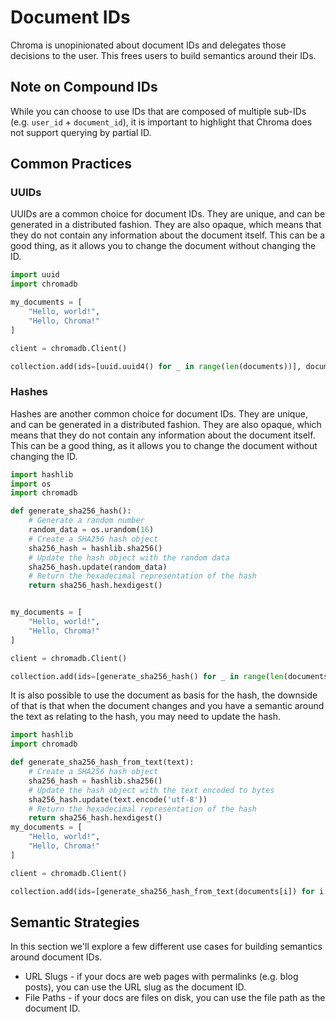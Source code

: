 # Document IDs

Chroma is unopinionated about document IDs and delegates those decisions to the user. This frees users to build semantics around their IDs.

## Note on Compound IDs

While you can choose to use IDs that are composed of multiple sub-IDs (e.g. `user_id` + `document_id`), it is important to highlight that Chroma does not support querying by partial ID.

## Common Practices

### UUIDs

UUIDs are a common choice for document IDs. They are unique, and can be generated in a distributed fashion. They are also opaque, which means that they do not contain any information about the document itself. This can be a good thing, as it allows you to change the document without changing the ID.

```python
import uuid
import chromadb

my_documents = [
    "Hello, world!",
    "Hello, Chroma!"
]

client = chromadb.Client()

collection.add(ids=[uuid.uuid4() for _ in range(len(documents))], documents=my_documents)
```

### Hashes

Hashes are another common choice for document IDs. They are unique, and can be generated in a distributed fashion. They are also opaque, which means that they do not contain any information about the document itself. This can be a good thing, as it allows you to change the document without changing the ID.

```python
import hashlib
import os
import chromadb

def generate_sha256_hash():
    # Generate a random number
    random_data = os.urandom(16)
    # Create a SHA256 hash object
    sha256_hash = hashlib.sha256()
    # Update the hash object with the random data
    sha256_hash.update(random_data)
    # Return the hexadecimal representation of the hash
    return sha256_hash.hexdigest()


my_documents = [
    "Hello, world!",
    "Hello, Chroma!"
]

client = chromadb.Client()

collection.add(ids=[generate_sha256_hash() for _ in range(len(documents))], documents=my_documents)
```

It is also possible to use the document as basis for the hash, the downside of that is that when the document changes and you have a semantic around the text as relating to the hash, you may need to update the hash.

```python
import hashlib
import chromadb

def generate_sha256_hash_from_text(text):
    # Create a SHA256 hash object
    sha256_hash = hashlib.sha256()
    # Update the hash object with the text encoded to bytes
    sha256_hash.update(text.encode('utf-8'))
    # Return the hexadecimal representation of the hash
    return sha256_hash.hexdigest()
my_documents = [
    "Hello, world!",
    "Hello, Chroma!"
]

client = chromadb.Client()

collection.add(ids=[generate_sha256_hash_from_text(documents[i]) for i in range(len(documents))], documents=my_documents)
```

## Semantic Strategies

In this section we'll explore a few different use cases for building semantics around document IDs.

- URL Slugs - if your docs are web pages with permalinks (e.g. blog posts), you can use the URL slug as the document ID.
- File Paths - if your docs are files on disk, you can use the file path as the document ID.
